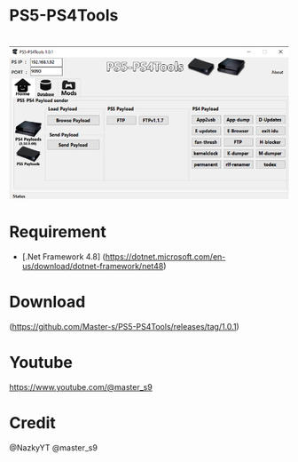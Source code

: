 # PS5-PS4Tools
# 

![image](https://github.com/Master-s/PS5-PS4Tools/blob/main/PS5-PS4tools.png)






# Requirement
- [.Net Framework 4.8]
(https://dotnet.microsoft.com/en-us/download/dotnet-framework/net48)


# Download
(https://github.com/Master-s/PS5-PS4Tools/releases/tag/1.0.1)

# Youtube
https://www.youtube.com/@master_s9


# Credit
@NazkyYT
@master_s9
